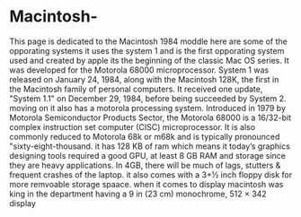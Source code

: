 # Macintosh-
This page is dedicated to the Macintosh 1984 moddle here are some of the opporating systems 
it uses the system 1 and is the first opporating system used and created by apple its  the beginning of the classic Mac OS series. It was developed for the Motorola 68000 microprocessor. System 1 was released on January 24, 1984, along with the Macintosh 128K, the first in the Macintosh family of personal computers. It received one update, "System 1.1" on December 29, 1984, before being succeeded by System 2.
moving on it also has a motorola processing system. Introduced in 1979 by Motorola Semiconductor Products Sector, the Motorola 68000 is a 16/32-bit complex instruction set computer (CISC) microprocessor. It is also commonly reduced to Motorola 68k or m68k and is typically pronounced "sixty-eight-thousand.
it has 128 KB of ram which means it today’s graphics designing tools required a good GPU, at least 8 GB RAM and storage since they are heavy applications. In 4GB, there will be much of lags, stutters & frequent crashes of the laptop. it also comes with a 	3+1⁄2 inch floppy disk for more remvoable storage spaace.
when it comes to display macintosh was king in the department having a 9 in (23 cm) monochrome, 512 × 342 display 


